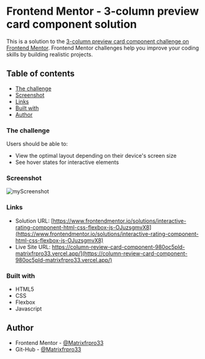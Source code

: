 # Frontend Mentor - 3-column preview card component solution

This is a solution to the [3-column preview card component challenge on Frontend Mentor](https://www.frontendmentor.io/challenges/3column-preview-card-component-pH92eAR2-). Frontend Mentor challenges help you improve your coding skills by building realistic projects. 

## Table of contents
- [The challenge](#the-challenge)
- [Screenshot](#screenshot)
- [Links](#links)
- [Built with](#built-with)
- [Author](#author)

### The challenge

Users should be able to:

- View the optimal layout depending on their device's screen size
- See hover states for interactive elements

### Screenshot

![myScreenshot](https://github.com/Matrixfrpro33/column-review-card-component/blob/e094162c66db6b80c55491457b84fce989b9ea3a/screenshot/Screenshot%20-3-column%20preview%20card%20component.png)

### Links

- Solution URL: [https://www.frontendmentor.io/solutions/interactive-rating-component-html-css-flexbox-js-OJuzsgmvX8](https://www.frontendmentor.io/solutions/interactive-rating-component-html-css-flexbox-js-OJuzsgmvX8)
- Live Site URL: https://column-review-card-component-980oc5pld-matrixfrpro33.vercel.app/](https://column-review-card-component-980oc5pld-matrixfrpro33.vercel.app/)

### Built with

- HTML5
- CSS
- Flexbox
- Javascript

## Author

- Frontend Mentor - [@Matrixfrpro33](https://www.frontendmentor.io/profile/Matrixfrpro33)
- Git-Hub - [@Matrixfrpro33](https://github.com/Matrixfrpro33)
